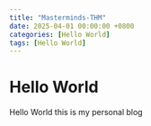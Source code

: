 ```yaml
---
title: "Masterminds-THM"
date: 2025-04-01 00:00:00 +0800
categories: [Hello World]
tags: [Hello World]
---
```


# Hello World

Hello World this is my personal blog
